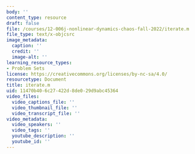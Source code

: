 ```yaml
---
body: ''
content_type: resource
draft: false
file: /courses/12-006j-nonlinear-dynamics-chaos-fall-2022/iterate.m
file_type: text/x-objcsrc
image_metadata:
  caption: ''
  credit: ''
  image-alt: ''
learning_resource_types:
- Problem Sets
license: https://creativecommons.org/licenses/by-nc-sa/4.0/
resourcetype: Document
title: iterate.m
uid: 11470b40-6c27-422d-8de0-29d9abc45364
video_files:
  video_captions_file: ''
  video_thumbnail_file: ''
  video_transcript_file: ''
video_metadata:
  video_speakers: ''
  video_tags: ''
  youtube_description: ''
  youtube_id: ''
---
```

